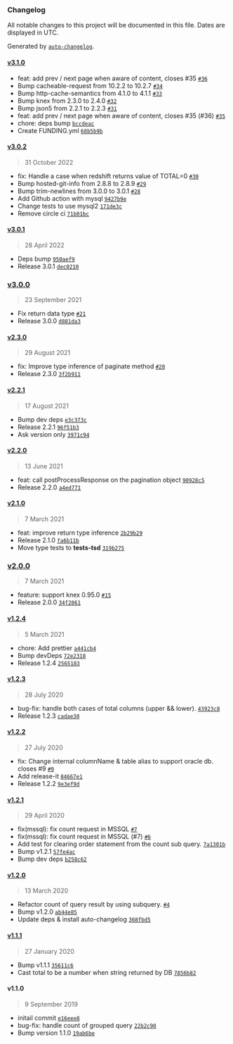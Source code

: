 ### Changelog

All notable changes to this project will be documented in this file. Dates are displayed in UTC.

Generated by [`auto-changelog`](https://github.com/CookPete/auto-changelog).

#### [v3.1.0](https://github.com/felixmosh/knex-paginate/compare/v3.0.2...v3.1.0)

- feat: add prev / next page when aware of content, closes #35 [`#36`](https://github.com/felixmosh/knex-paginate/pull/36)
- Bump cacheable-request from 10.2.2 to 10.2.7 [`#34`](https://github.com/felixmosh/knex-paginate/pull/34)
- Bump http-cache-semantics from 4.1.0 to 4.1.1 [`#33`](https://github.com/felixmosh/knex-paginate/pull/33)
- Bump knex from 2.3.0 to 2.4.0 [`#32`](https://github.com/felixmosh/knex-paginate/pull/32)
- Bump json5 from 2.2.1 to 2.2.3 [`#31`](https://github.com/felixmosh/knex-paginate/pull/31)
- feat: add prev / next page when aware of content, closes #35 (#36) [`#35`](https://github.com/felixmosh/knex-paginate/issues/35)
- chore: deps bump [`bccdeac`](https://github.com/felixmosh/knex-paginate/commit/bccdeaccb3ac66a0fac82a3da9fb80b4be478d07)
- Create FUNDING.yml [`68b5b9b`](https://github.com/felixmosh/knex-paginate/commit/68b5b9be8648bbcae2aef8597c772b34815f037f)

#### [v3.0.2](https://github.com/felixmosh/knex-paginate/compare/v3.0.1...v3.0.2)

> 31 October 2022

- fix: Handle a case when redshift returns value of TOTAL=0 [`#30`](https://github.com/felixmosh/knex-paginate/pull/30)
- Bump hosted-git-info from 2.8.8 to 2.8.9 [`#29`](https://github.com/felixmosh/knex-paginate/pull/29)
- Bump trim-newlines from 3.0.0 to 3.0.1 [`#28`](https://github.com/felixmosh/knex-paginate/pull/28)
- Add Github action with mysql [`9427b9e`](https://github.com/felixmosh/knex-paginate/commit/9427b9e35aa2ab566ee2801662b154dd39452003)
- Change tests to use mysql2 [`171de3c`](https://github.com/felixmosh/knex-paginate/commit/171de3c963690bdae2ac06b79ea2165d8fdb280d)
- Remove circle ci [`71b01bc`](https://github.com/felixmosh/knex-paginate/commit/71b01bc30de8b569eb8cb536a6ac5722342465aa)

#### [v3.0.1](https://github.com/felixmosh/knex-paginate/compare/v3.0.0...v3.0.1)

> 28 April 2022

- Deps bump [`950aef9`](https://github.com/felixmosh/knex-paginate/commit/950aef9b1b47a431cfbe6dd7b6b103e8b929ffdd)
- Release 3.0.1 [`dec0210`](https://github.com/felixmosh/knex-paginate/commit/dec02102c740e91c6ac4a0cc3218936869b6fe87)

### [v3.0.0](https://github.com/felixmosh/knex-paginate/compare/v2.3.0...v3.0.0)

> 23 September 2021

- Fix return data type [`#21`](https://github.com/felixmosh/knex-paginate/pull/21)
- Release 3.0.0 [`d881da3`](https://github.com/felixmosh/knex-paginate/commit/d881da3e1a042503bbc3d4a57eba082d170ed6e6)

#### [v2.3.0](https://github.com/felixmosh/knex-paginate/compare/v2.2.1...v2.3.0)

> 29 August 2021

- fix: Improve type inference of paginate method [`#20`](https://github.com/felixmosh/knex-paginate/pull/20)
- Release 2.3.0 [`3f2b911`](https://github.com/felixmosh/knex-paginate/commit/3f2b9114cbe0865bda33ec57d9bd98d08f024bff)

#### [v2.2.1](https://github.com/felixmosh/knex-paginate/compare/v2.2.0...v2.2.1)

> 17 August 2021

- Bump dev deps [`e3c373c`](https://github.com/felixmosh/knex-paginate/commit/e3c373cca0604af615639ed200ad437beea9a455)
- Release 2.2.1 [`96f51b3`](https://github.com/felixmosh/knex-paginate/commit/96f51b3c97804b28b69cb99167443818c318e221)
- Ask version only [`3971c94`](https://github.com/felixmosh/knex-paginate/commit/3971c94a8edae61401f466b9d9227d643cc84213)

#### [v2.2.0](https://github.com/felixmosh/knex-paginate/compare/v2.1.0...v2.2.0)

> 13 June 2021

- feat: call postProcessResponse on the pagination object [`90928c5`](https://github.com/felixmosh/knex-paginate/commit/90928c5ce96007955ff2bbd8770d2b55cdb6dba6)
- Release 2.2.0 [`a4ed771`](https://github.com/felixmosh/knex-paginate/commit/a4ed7717ffa003bacbc4f0b6e75a0e3b2116be9c)

#### [v2.1.0](https://github.com/felixmosh/knex-paginate/compare/v2.0.0...v2.1.0)

> 7 March 2021

- feat: improve return type inference [`2b29b29`](https://github.com/felixmosh/knex-paginate/commit/2b29b29eece7531d580d25b1c97cc9772f0987ff)
- Release 2.1.0 [`fa6b11b`](https://github.com/felixmosh/knex-paginate/commit/fa6b11bc05e771fdd5402799da8790851f58b223)
- Move type tests to __tests-tsd__ [`319b275`](https://github.com/felixmosh/knex-paginate/commit/319b27519d91a1ccdd5d6be71386d67ba16403ce)

### [v2.0.0](https://github.com/felixmosh/knex-paginate/compare/v1.2.4...v2.0.0)

> 7 March 2021

- feature: support knex 0.95.0 [`#15`](https://github.com/felixmosh/knex-paginate/pull/15)
- Release 2.0.0 [`34f2861`](https://github.com/felixmosh/knex-paginate/commit/34f2861fbab13a4df04a2971f434f58c70d3338c)

#### [v1.2.4](https://github.com/felixmosh/knex-paginate/compare/v1.2.3...v1.2.4)

> 5 March 2021

- chore: Add prettier [`a441cb4`](https://github.com/felixmosh/knex-paginate/commit/a441cb42c98996048b0dbc72bb1a2ab22f62f865)
- Bump devDeps [`72e2318`](https://github.com/felixmosh/knex-paginate/commit/72e2318100e78bc88f2853a1147762f0bd79216b)
- Release 1.2.4 [`2565183`](https://github.com/felixmosh/knex-paginate/commit/2565183f3c73fbb619db8d4cb9fd7a299c64a22b)

#### [v1.2.3](https://github.com/felixmosh/knex-paginate/compare/v1.2.2...v1.2.3)

> 28 July 2020

- bug-fix: handle both cases of total columns (upper && lower). [`43923c8`](https://github.com/felixmosh/knex-paginate/commit/43923c863379790682c5db1a45058c91fb1973c8)
- Release 1.2.3 [`cadae30`](https://github.com/felixmosh/knex-paginate/commit/cadae3045447620a389401e86930fd81ab478bf0)

#### [v1.2.2](https://github.com/felixmosh/knex-paginate/compare/v1.2.1...v1.2.2)

> 27 July 2020

- fix: Change internal columnName & table alias to support oracle db. closes #9 [`#9`](https://github.com/felixmosh/knex-paginate/issues/9)
- Add release-it [`84667e1`](https://github.com/felixmosh/knex-paginate/commit/84667e19272b30aec0a2a27741edef382c31578a)
- Release 1.2.2 [`9e3ef9d`](https://github.com/felixmosh/knex-paginate/commit/9e3ef9dbbfd0e95469e3682a16f666395c1ae619)

#### [v1.2.1](https://github.com/felixmosh/knex-paginate/compare/v1.2.0...v1.2.1)

> 29 April 2020

- fix(mssql): fix count request in MSSQL [`#7`](https://github.com/felixmosh/knex-paginate/pull/7)
- fix(mssql): fix count request in MSSQL (#7) [`#6`](https://github.com/felixmosh/knex-paginate/issues/6)
- Add test for clearing order statement from the count sub query. [`7a1301b`](https://github.com/felixmosh/knex-paginate/commit/7a1301b7e792ca818f5722145d7e26675da1411b)
- Bump v1.2.1 [`57fe4ac`](https://github.com/felixmosh/knex-paginate/commit/57fe4ac478e2ef6a0cbe8d601730646bc2b6d3c0)
- Bump dev deps [`b258c62`](https://github.com/felixmosh/knex-paginate/commit/b258c62fcd09915175a0f8bafc2d71aad9e3cf49)

#### [v1.2.0](https://github.com/felixmosh/knex-paginate/compare/v1.1.1...v1.2.0)

> 13 March 2020

- Refactor count of query result by using subquery. [`#4`](https://github.com/felixmosh/knex-paginate/issues/4)
- Bump v1.2.0 [`ab44e85`](https://github.com/felixmosh/knex-paginate/commit/ab44e85781258fd67f5c55d68a8d5e1bab0ea112)
- Update deps & install auto-changelog [`368fbd5`](https://github.com/felixmosh/knex-paginate/commit/368fbd5b533e8c2467add26bcf8d7afe484f94bc)

#### [v1.1.1](https://github.com/felixmosh/knex-paginate/compare/v1.1.0...v1.1.1)

> 27 January 2020

- Bump v1.1.1 [`35611c6`](https://github.com/felixmosh/knex-paginate/commit/35611c6f96fd08f4ee3ae42eca9781eb828d6ccf)
- Cast total to be a number when string returned by DB [`7856b82`](https://github.com/felixmosh/knex-paginate/commit/7856b82a78e153901568773f8385841e796d1ece)

#### v1.1.0

> 9 September 2019

- initail commit [`e16eee8`](https://github.com/felixmosh/knex-paginate/commit/e16eee8faa6bfc32b4d3a6ef9dbb1c028e0828fc)
- bug-fix: handle count of grouped query [`22b2c90`](https://github.com/felixmosh/knex-paginate/commit/22b2c903e003b85f068da67bb10bbfec8bdb3749)
- Bump version 1.1.0 [`19ab6be`](https://github.com/felixmosh/knex-paginate/commit/19ab6beb05d281daa0cfc4932f11ef9742c470ec)
